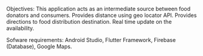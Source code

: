 Objectives:
This application acts as an intermediate source between food donators and consumers.
Provides distance using geo locator API.
Provides directions to food distribution destination.
Real time update on the availability.

Sofware requirements:
Android Studio,
Flutter Framework,
Firebase (Database),
Google Maps.
